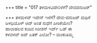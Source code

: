 +++
title = "017 ತಳಮಳವಿದೇನಿಳೆಗೆ? ದೇವದನುಜರ್"

+++
ತಳಮಳವ್ ಇದೇನ್ ಇಳೆಗೆ? ದೇವ-ದನುಜರ್ ಮಥಿಸೆ  
ಜಳಧಿಯೊಳ್ ಆದ್ ಅಂತೆ ಸುಧೆಗೆ ಪೀಠಿಕೆಯೇಂ?  
ಹಾಲಾಹಲವ ಕುಡಿವ ಗಿರೀಶನ್ ಇರ್ದ್ ಒಡ್ ಈ  
ಕಳವಳವ್ ಅದ್ ಏತಕ್ ಎಲೋ? – ಮಂಕುತಿಮ್ಮ
